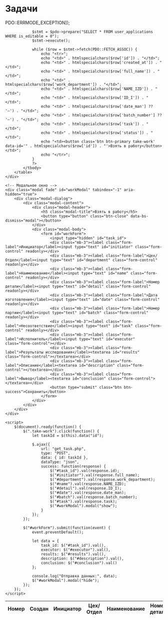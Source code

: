 <?php require("../header.php"); ?>

<!-- Bootstrap CSS -->
<link href="https://stackpath.bootstrapcdn.com/bootstrap/4.5.2/css/bootstrap.min.css" rel="stylesheet">

<!-- jQuery и Bootstrap JS -->
<script src="https://code.jquery.com/jquery-3.6.0.min.js"></script>
<script src="https://stackpath.bootstrapcdn.com/bootstrap/4.5.2/js/bootstrap.bundle.min.js"></script>

<body>
	<div class="container">
		<h1 class="mt-4 mb-4">Задачи</h1>
		<table class="table table-striped table-bordered">
			<thead>
				<tr>
					<th>Номер</th>
					<th>Создан</th>
					<th>Инициатор</th>
					<th>Цех/Отдел</th>
					<th>Наименование</th>
					<th>Номер детали</th>
					<th>Дата изготовления</th>
					<th>Номер партии</th>
					<th>Несоответствие</th>
					<th>Статус</th>
					<th>Действие</th>
				</tr>
			</thead>
			<tbody>
				<?php
				$dsn = 'mysql:host=localhost;dbname=test_db';
				$username = 'root';
				$password = 'root';
				$pdo = new PDO($dsn, $username, $password, [PDO::ATTR_ERRMODE => PDO::ERRMODE_EXCEPTION]);

				$stmt = $pdo->prepare("SELECT * FROM user_applications WHERE is_editable = 0");
				$stmt->execute();

				while ($row = $stmt->fetch(PDO::FETCH_ASSOC)) {
					echo "<tr>";
					echo "<td>" . htmlspecialchars($row['id']) . "</td>";
					echo "<td>" . htmlspecialchars($row['created_at']) . "</td>";
					echo "<td>" . htmlspecialchars($row['full_name']) . "</td>";
					echo "<td>" . htmlspecialchars($row['work_department']) . "</td>";
					echo "<td>" . htmlspecialchars($row['NAME_IZD']) . "</td>";
					echo "<td>" . htmlspecialchars($row['ID_I']) . "</td>";
					echo "<td>" . htmlspecialchars($row['date_man'] ?? '—') . "</td>";
					echo "<td>" . htmlspecialchars($row['batch_number'] ?? '—') . "</td>";
					echo "<td>" . htmlspecialchars($row['task']) . "</td>";
					echo "<td>" . htmlspecialchars($row['status']) . "</td>";
					echo "<td><button class='btn btn-primary take-work' data-id='" . htmlspecialchars($row['id']) . "'>Взять в работу</button></td>";
					echo "</tr>";
				}
				?>
			</tbody>
		</table>
	</div>

	<!-- Модальное окно -->
	<div class="modal fade" id="workModal" tabindex="-1" aria-hidden="true">
		<div class="modal-dialog">
			<div class="modal-content">
				<div class="modal-header">
					<h5 class="modal-title">Взять в работу</h5>
					<button type="button" class="btn-close" data-bs-dismiss="modal"></button>
				</div>
				<div class="modal-body">
					<form id="workForm">
						<input type="hidden" id="task_id">
						<div class="mb-3"><label class="form-label">Инициатор</label><input type="text" id="initiator" class="form-control" readonly></div>
						<div class="mb-3"><label class="form-label">Цех/Отдел</label><input type="text" id="department" class="form-control" readonly></div>
						<div class="mb-3"><label class="form-label">Наименование</label><input type="text" id="name" class="form-control" readonly></div>
						<div class="mb-3"><label class="form-label">Номер детали</label><input type="text" id="detail" class="form-control" readonly></div>
						<div class="mb-3"><label class="form-label">Дата изготовления</label><input type="text" id="date" class="form-control" readonly></div>
						<div class="mb-3"><label class="form-label">Номер партии</label><input type="text" id="batch" class="form-control" readonly></div>
						<div class="mb-3"><label class="form-label">Несоответствие</label><input type="text" id="task" class="form-control" readonly></div>
						<div class="mb-3"><label class="form-label">Исполнитель</label><input type="text" id="executor" class="form-control"></div>
						<div class="mb-3"><label class="form-label">Результаты исследования</label><textarea id="results" class="form-control"></textarea></div>
						<div class="mb-3"><label class="form-label">Описание</label><textarea id="description" class="form-control"></textarea></div>
						<div class="mb-3"><label class="form-label">Вывод</label><textarea id="conclusion" class="form-control"></textarea></div>
						<button type="submit" class="btn btn-success">Сохранить</button>
					</form>
				</div>
			</div>
		</div>
	</div>

	<script>
		$(document).ready(function() {
			$(".take-work").click(function() {
				let taskId = $(this).data("id");

				$.ajax({
					url: "get_task.php",
					type: "POST",
					data: { id: taskId },
					dataType: "json",
					success: function(response) {
						$("#task_id").val(response.id);
						$("#initiator").val(response.full_name);
						$("#department").val(response.work_department);
						$("#name").val(response.NAME_IZD);
						$("#detail").val(response.ID_I);
						$("#date").val(response.date_man);
						$("#batch").val(response.batch_number);
						$("#task").val(response.task);
						$("#workModal").modal("show");
					}
				});
			});

			$("#workForm").submit(function(event) {
				event.preventDefault();

				let data = {
					task_id: $("#task_id").val(),
					executor: $("#executor").val(),
					results: $("#results").val(),
					description: $("#description").val(),
					conclusion: $("#conclusion").val()
				};

				console.log("Отправка данных:", data);
				$("#workModal").modal("hide");
			});
		});
	</script>
</body>
